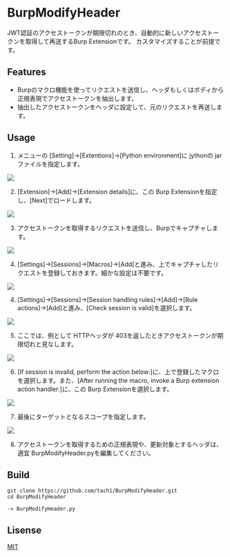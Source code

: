 # BurpModifyHeader
JWT認証のアクセストークンが期限切れのとき、自動的に新しいアクセストークンを取得して再送するBurp Extensionです。
カスタマイズすることが前提です。

## Features
- Burpのマクロ機能を使ってリクエストを送信し、ヘッダもしくはボディから正規表現でアクセストークンを抽出します。
- 抽出したアクセストークンをヘッダに設定して、元のリクエストを再送します。

## Usage
1. メニューの [Setting]->[Extentions]->[Python environment]に jythonの jarファイルを指定します。

![](https://github.com/tach1/BurpModifyHeader/assets/65728850/5eaf570a-7a99-4ea1-86c5-0c188a0aa1a5)

2. [Extension]->[Add]->[Extension details]に、この Burp Extensionを指定し、[Next]でロードします。

![](https://github.com/tach1/BurpModifyHeader/assets/65728850/0263ec40-d677-402e-8637-4e153f6017b6)

3. アクセストークンを取得するリクエストを送信し、Burpでキャプチャします。
   
![](https://github.com/tach1/BurpModifyHeader/assets/65728850/d7968fe6-17c1-4b7b-88ea-d9932ee04720)

4. [Settings]->[Sessions]->[Macros]->[Add]と進み、上でキャプチャしたリクエストを登録しておきます。細かな設定は不要です。

![](https://github.com/tach1/BurpModifyHeader/assets/65728850/a1e8ec35-6b7a-48c3-bef5-1150e2e8051f)

4. [Settings]->[Sessions]->[Session handling rules]->[Add]->[Rule actions]->[Add]と進み、[Check session is valid]を選択します。

![](https://github.com/tach1/BurpModifyHeader/assets/65728850/c494134e-0103-47b8-9f1d-24b830c2bda6)

5. ここでは、例として HTTPヘッダが 403を返したときアクセストークンが期限切れと見なします。

![](https://github.com/tach1/BurpModifyHeader/assets/65728850/8178f780-d766-4ff0-9e31-f0601c97bdf7)

6. [If session is invalid, perform the action below:]に、上で登録したマクロを選択します。また、[After running the macro, invoke a Burp extension action handler:]に、この Burp Extensionを選択します。

![](https://github.com/tach1/BurpModifyHeader/assets/65728850/a43ec5c2-5dee-44f1-b12b-2bdb6dd856aa)

7. 最後にターゲットとなるスコープを指定します。

![](https://github.com/tach1/BurpModifyHeader/assets/65728850/9835217b-d6ea-41aa-b37d-a929db8b19d0)

8. アクセストークンを取得するための正規表現や、更新対象とするヘッダは、適宜 BurpModifyHeader.pyを編集してください。


## Build
```
git clone https://github.com/tach1/BurpModifyHeader.git
cd BurpModifyHeader

-> BurpModifyHeader.py
```

## Lisense
[MIT](https://github.com/tach1/BurpModifyHeader/blob/main/LICENSE)
